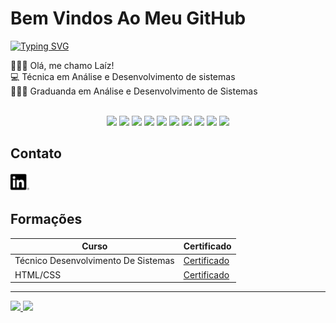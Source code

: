 # Bem Vindos Ao Meu GitHub


<a href="https://git.io/typing-svg"><img src="https://readme-typing-svg.demolab.com?font=Fira+Code&weight=600&size=25&pause=1000&color=020507&background=075BFF00&center=&vCenter=&repeat=&random=&width=435&lines=Bem+vindo+ao+meu+GitHub!+%F0%9F%91%A8%F0%9F%8F%BB%E2%80%8D%F0%9F%92%BB" alt="Typing SVG" /></a>


👩🏼‍💻 Olá, me chamo Laíz! <br>
💻 Técnica em Análise e Desenvolvimento de sistemas  <br>
👩🏼‍🎓 Graduanda em Análise e Desenvolvimento de Sistemas <br> <br>

<p align="center">

<img src="https://cdn.jsdelivr.net/gh/devicons/devicon@latest/icons/java/java-original-wordmark.svg" width="40px"> 
<img src="https://cdn.jsdelivr.net/gh/devicons/devicon@latest/icons/javascript/javascript-original.svg" width="40px"> 
<img src="https://cdn.jsdelivr.net/gh/devicons/devicon@latest/icons/css3/css3-original-wordmark.svg" width="40px"> 
<img src="https://cdn.jsdelivr.net/gh/devicons/devicon@latest/icons/html5/html5-original-wordmark.svg" width="40px"> 
<img src="https://cdn.jsdelivr.net/gh/devicons/devicon@latest/icons/mysql/mysql-original-wordmark.svg" width="40px"> 
<img src="https://cdn.jsdelivr.net/gh/devicons/devicon@latest/icons/php/php-original.svg" width="40px"> 
<img src="https://cdn.jsdelivr.net/gh/devicons/devicon@latest/icons/c/c-original.svg" width="40px"> 
<img src="https://cdn.jsdelivr.net/gh/devicons/devicon@latest/icons/python/python-original-wordmark.svg" width="40px"> 
<img src="https://cdn.jsdelivr.net/gh/devicons/devicon@latest/icons/figma/figma-original.svg" width="40px"> 
<img src="https://cdn.jsdelivr.net/gh/devicons/devicon@latest/icons/git/git-original-wordmark.svg" width="40px">

</p>


## Contato

<a href="https://www.linkedin.com/in/la%C3%ADz-nascimento-de-oliveira-ba361a1bb/"><img src="img/linkedin.png" alt="" width="30px"></a>


## Formações

| Curso | Certificado |
| ------| ----------- |
|  Técnico Desenvolvimento De Sistemas  | [Certificado](https://ibb.co/cDfqf3Q)|
|  HTML/CSS  | [Certificado](https://ibb.co/GH2Fxhk)|


----------------------------------

<div>
<a href="https://github.com/Laiz03">
<img loading="lazy" height="180cm" src="https://github-readme-stats.vercel.app/api?username=Laiz03&show_icons=true&theme=dracula" />
<img loading="lazy" height="180cm" src="https://github-readme-stats.vercel.app/api/top-langs/?username=Laiz03&layout=compact&langs_count=7&theme=dracula"/>
</div>
